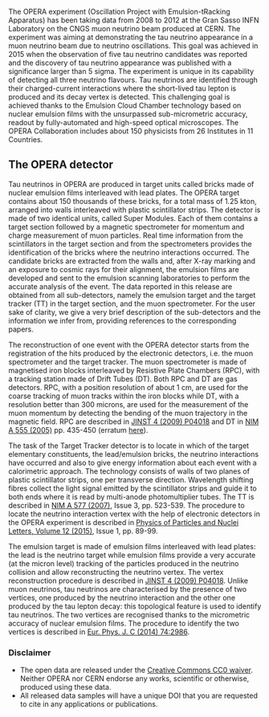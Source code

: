 The OPERA experiment (Oscillation Project with Emulsion-tRacking Apparatus) has been taking data from 2008 to 2012 at the Gran Sasso INFN Laboratory on the CNGS muon neutrino beam produced at CERN. The experiment was aiming at demonstrating the tau neutrino appearance in a muon neutrino beam due to neutrino oscillations. This goal was achieved in 2015 when the observation of five tau neutrino candidates was reported and the discovery of tau neutrino appearance was published with a significance larger than 5 sigma. The experiment is unique in its capability of detecting all three neutrino flavours. Tau neutrinos are identified through their charged-current interactions where the short-lived tau lepton is produced and its decay vertex is detected. This challenging goal is achieved thanks to the Emulsion Cloud Chamber technology based on nuclear emulsion films with the unsurpassed sub-micrometric accuracy, readout by fully-automated and high-speed optical microscopes. The OPERA Collaboration includes about 150 physicists from 26 Institutes in 11 Countries.

## The OPERA detector

Tau neutrinos in OPERA are produced in target units called bricks made of nuclear emulsion films interleaved with lead plates. The OPERA target contains about 150 thousands of these bricks, for a total mass of 1.25 kton, arranged into walls interleaved with plastic scintillator strips. The detector is made of two identical units, called Super Modules. Each of them contains a target section followed by a magnetic spectrometer for momentum and charge measurement of muon particles. Real time information from the scintillators in the target section and from the spectrometers provides the identification of the bricks where the neutrino interactions occurred. The candidate bricks are extracted from the walls and, after X-ray marking and an exposure to cosmic rays for their alignment, the emulsion films are developed and sent to the emulsion scanning laboratories to perform the accurate analysis of the event. The data reported in this release are obtained from all sub-detectors, namely the emulsion target and the target tracker (TT) in the target section, and the muon spectrometer. For the user sake of clarity, we give a very brief description of the sub-detectors and the information we infer from, providing references to the corresponding papers.

The reconstruction of one event with the OPERA detector starts from the registration of the hits produced by the electronic detectors, i.e. the muon spectrometer and the target tracker. The muon spectrometer is made of magnetised iron blocks interleaved by Resistive Plate Chambers (RPC), with a tracking station made of Drift Tubes (DT). Both RPC and DT are gas detectors. RPC, with a position resolution of about 1 cm, are used for the coarse tracking of muon tracks within the iron blocks while DT, with a resolution better than 300 microns, are used for the measurement of the muon momentum by detecting the bending of the muon trajectory in the magnetic field. RPC are described in [JINST 4 (2009) P04018](https://dx.doi.org/10.1088/1748-0221/4/04/P04018) and DT in [NIM A 555 (2005)](https://dx.doi.org/10.1016/j.nima.2005.09.003) pp. 435-450 (erratum [here](https://dx.doi.org/10.1016/j.nima.2005.12.039)).

The task of the Target Tracker detector is to locate in which of the target elementary constituents, the lead/emulsion bricks, the neutrino interactions have occurred and also to give energy information about each event with a calorimetric approach. The technology consists of walls of two planes of plastic scintillator strips, one per transverse direction. Wavelength shifting fibres collect the light signal emitted by the scintillator strips and guide it to both ends where it is read by multi-anode photomultiplier tubes. The TT is described in [NIM A 577 (2007)](http://www.sciencedirect.com/science/article/pii/S0168900207007553?via%3Dihub), Issue 3, pp. 523-539. The procedure to locate the neutrino interaction vertex with the help of electronic detectors in the OPERA experiment is described in [Physics of Particles and Nuclei Letters, Volume 12 (2015)](https://link.springer.com/article/10.1134%2FS1547477115010100), Issue 1, pp. 89-99.

The emulsion target is made of emulsion films interleaved with lead plates: the lead is the neutrino target while emulsion films provide a very accurate (at the micron level) tracking of the particles produced in the neutrino collision and allow reconstructing the neutrino vertex. The vertex reconstruction procedure is described in [JINST 4 (2009) P04018](https://dx.doi.org/10.1088/1748-0221/4/04/P04018). Unlike muon neutrinos, tau neutrinos are characterised by the presence of two vertices, one produced by the neutrino interaction and the other one produced by the tau lepton decay: this topological feature is used to identify tau neutrinos. The two vertices are recognised thanks to the micrometric accuracy of nuclear emulsion films. The procedure to identify the two vertices is described in [Eur. Phys. J. C (2014) 74:2986](https://dx.doi.org/10.1140/epjc/s10052-014-2986-0).

### Disclaimer

*   The open data are released under the [Creative Commons CC0 waiver](http://creativecommons.org/publicdomain/zero/1.0/). Neither OPERA nor CERN endorse any works, scientific or otherwise, produced using these data.
*   All released data samples will have a unique DOI that you are requested to cite in any applications or publications.

